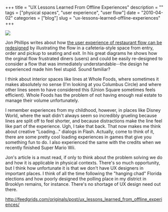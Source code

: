 +++
title = "UX Lessons Learned From Offline Experiences"
description = ""
tags = ["physical spaces", "user experience", "user flow"]
date = "2010-04-02"
categories = ["blog"]
slug = "ux-lessons-learned-offline-experiences"
+++



  <div class="notebook-screenshot"><a href="http://feedgrids.com/originals/post/ux_lessons_learned_from_offline_experiences/"><img src="/media/bluga/wt4bb5fc90a0f11_large.jpg"/></a></div><p>Jon Phillips writes about how <a href="http://feedgrids.com/originals/post/ux_lessons_learned_from_offline_experiences/">the user experience of restaurant flow can be redesigned</a> by illustrating the flow in a cafeteria-style space from entry, order and pickup to seating and exit. In his great diagrams he shows how the orginal flow frustrated diners (users) and could be easily re-designed to consider a flow that was immediately understandable--the design he experienced made him feel stupid. Sound familiar?</p>

<p>I think about interior spaces like lines at Whole Foods, where sometimes it makes absolutely no sense (I'm looking at you Columbus Circle) and where other lines seem to have considered this (Union Square sometimes feels efficient). Whole Foods has the problem of not having enough real estate to manage their volume unfortunately.</p>

<p>I remember experiences from my childhood, however, in places like Disney World, where the wait didn't always seem so incredibly grueling because lines are split off to feel shorter, and because distractions make the line feel like part of the experience. Ugh, I take that back. That now makes me think about creative &quot;Loading...&quot; dialogs in Flash. Actually, come to think of it, there are some pretty cool loading experiences in games that give you something fun to do. I also experienced the same with the credits when we recently finished Super Mario Wii.</p>

<p>Jon's article is a must read, if only to think about the problem solving we do and how it is applicable in physical contexts. There's so much opportunity, but I think how unfortunate it is that we don't have UX designers in important places. I think of all the time following the &quot;hanging chad&quot; Florida elections  and how poorly designed the polling place in my district in Brooklyn remains, for instance. There's no shortage of UX design need out there.</p>

    
  <a href="http://feedgrids.com/originals/post/ux_lessons_learned_from_offline_experiences/">http://feedgrids.com/originals/post/ux_lessons_learned_from_offline_experiences/</a>
